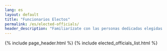 ```yaml
---
lang: es
layout: default
title: "Funcionarios Electos"
permalink: /es/elected-officials/
header_description: "Familiarízate con las personas dedicadas elegidas para servir al Pueblo de Newburgh en todos los niveles de gobierno."
---
```


{% include page_header.html %}
{% include elected_officials_list.html %}
